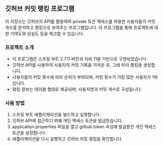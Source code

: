## 깃허브 커밋 랭킹 프로그램

이 저장소는 깃허브의 API를 활용하여 private 토큰 엑세스를 허용한 사용자들의 커밋 개수를 분석하고 랭킹으로 보여주는 프로그램입니다. 이 프로그램을 통해 프로젝트에 대한 기여도와 성실도 등을 체크할 수 있습니다.

### 프로젝트 소개
- 이 프로그램은 스프링 부트 2.7.11 버전과 자바 11을 기반으로 구현되었습니다.
- 깃허브 API를 사용하여 사용자의 커밋 기록을 가져온 후, 그에 따라 랭킹을 생성합니다.
- 사용자들의 커밋 횟수에 따라 순위가 부여되며, 커밋 횟수가 가장 많은 사용자가 1위입니다.
- 랭킹 정보는 테이블 형태로 제공되며, 사용자명과 커밋 개수로 구성됩니다.

### 사용 방법
1. 스프링 부트 애플리케이션을 빌드하고 실행합니다.
2. 깃허브 API에 접근하기 위해 개인 액세스 토큰을 발급받습니다.
3. application.properties 파일을 열고 github.token 속성에 발급받은 개인 액세스 토큰을 설정합니다.
4. 애플리케이션을 다시 실행하고 깃허브 커밋 랭킹을 확인합니다.
